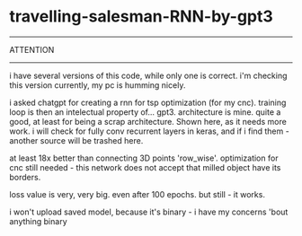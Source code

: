 # travelling-salesman-RNN-by-gpt3

***
ATTENTION
***
i have several versions of this code, while only one is correct. i'm checking this version currently, my pc is humming nicely.

i asked chatgpt for creating a rnn for tsp optimization (for my cnc). 
training loop is then an intelectual property of... gpt3. 
architecture is mine. quite a good, at least for being a scrap architecture. Shown here, as it needs more work. i will check for fully conv recurrent layers in keras, and if i find them - another source will be trashed here.

at least 18x better than connecting 3D points 'row_wise'. 
optimization for cnc still needed - this network does not accept that milled object have its borders.

loss value is very, very big. even after 100 epochs. but still - it works.

i won't upload saved model, because it's binary - i have my concerns 'bout anything binary
